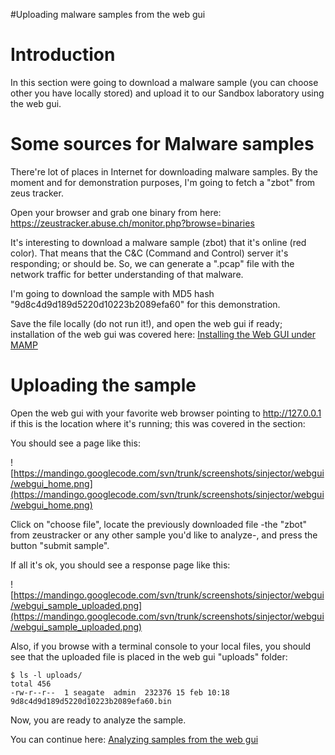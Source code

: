 #Uploading malware samples from the web gui

# Introduction #

In this section were going to download a malware sample (you can choose other you have locally stored) and upload it to our Sandbox laboratory using the web gui.


# Some sources for Malware samples #

There're lot of places in Internet for downloading malware samples. By the moment and for demonstration purposes, I'm going to fetch a "zbot" from zeus tracker.

Open your browser and grab one binary from here: https://zeustracker.abuse.ch/monitor.php?browse=binaries

It's interesting to download a malware sample (zbot) that it's online (red color). That means that the C&C (Command and Control) server it's responding; or should be. So, we can generate a ".pcap" file with the network traffic for better understanding of that malware.

I'm going to download the sample with MD5 hash "9d8c4d9d189d5220d10223b2089efa60" for this demonstration.

Save the file locally (do not run it!), and open the web gui if ready; installation of the web gui was covered here: [Installing the Web GUI under MAMP](https://code.google.com/p/mandingo/wiki/host_webgui)

# Uploading the sample #

Open the web gui with your favorite web browser pointing to http://127.0.0.1 if this is the location where it's running; this was covered in the section:

You should see a page like this:

![https://mandingo.googlecode.com/svn/trunk/screenshots/sinjector/webgui/webgui_home.png](https://mandingo.googlecode.com/svn/trunk/screenshots/sinjector/webgui/webgui_home.png)

Click on "choose file", locate the previously downloaded file -the "zbot" from zeustracker or any other sample you'd like to analyze-, and press the button "submit sample".

If all it's ok, you should see a response page like this:

![https://mandingo.googlecode.com/svn/trunk/screenshots/sinjector/webgui/webgui_sample_uploaded.png](https://mandingo.googlecode.com/svn/trunk/screenshots/sinjector/webgui/webgui_sample_uploaded.png)

Also, if you browse with a terminal console to your local files, you should see that the uploaded file is placed in the web gui "uploads" folder:

```
$ ls -l uploads/
total 456
-rw-r--r--  1 seagate  admin  232376 15 feb 10:18 9d8c4d9d189d5220d10223b2089efa60.bin
```

Now, you are ready to analyze the sample.

You can continue here: [Analyzing samples from the web gui](webgui_analyzing_samples.md)